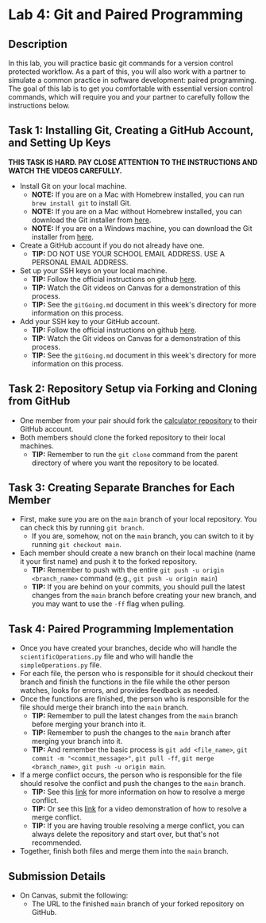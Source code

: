 # Lab 4: Git and Paired Programming

## Description

In this lab, you will practice basic git commands for a version control protected workflow. As a part of this, you will also work with a partner to simulate a common practice in software development: paired programming. The goal of this lab is to get you comfortable with essential version control commands, which will require you and your partner to carefully follow the instructions below.

## Task 1: Installing Git, Creating a GitHub Account, and Setting Up Keys

**THIS TASK IS HARD. PAY CLOSE ATTENTION TO THE INSTRUCTIONS AND WATCH THE VIDEOS CAREFULLY.**

- Install Git on your local machine.
  - **NOTE:** If you are on a Mac with Homebrew installed, you can run `brew install git` to install Git.
  - **NOTE:** If you are on a Mac without Homebrew installed, you can download the Git installer from [here](https://git-scm.com/download/mac).
  - **NOTE:** If you are on a Windows machine, you can download the Git installer from [here](https://git-scm.com/download/win).
- Create a GitHub account if you do not already have one.
  - **TIP:** DO NOT USE YOUR SCHOOL EMAIL ADDRESS. USE A PERSONAL EMAIL ADDRESS.
- Set up your SSH keys on your local machine.
  - **TIP:** Follow the official instructions on github [here](https://docs.github.com/en/github/authenticating-to-github/connecting-to-github-with-ssh).
  - **TIP:** Watch the Git videos on Canvas for a demonstration of this process.
  - **TIP:** See the `gitGoing.md` document in this week's directory for more information on this process.
- Add your SSH key to your GitHub account.
  - **TIP:** Follow the official instructions on github [here](https://docs.github.com/en/github/authenticating-to-github/adding-a-new-ssh-key-to-your-github-account).
  - **TIP:** Watch the Git videos on Canvas for a demonstration of this process.
  - **TIP:** See the `gitGoing.md` document in this week's directory for more information on this process.

## Task 2: Repository Setup via Forking and Cloning from GitHub

- One member from your pair should fork the [calculator repository](https://www.github.com/david-gary/CalculatorLab) to their GitHub account.
- Both members should clone the forked repository to their local machines.
  - **TIP:** Remember to run the `git clone` command from the parent directory of where you want the repository to be located.

## Task 3: Creating Separate Branches for Each Member

- First, make sure you are on the `main` branch of your local repository. You can check this by running `git branch`.
  - If you are, somehow, not on the `main` branch, you can switch to it by running `git checkout main`.
- Each member should create a new branch on their local machine (name it your first name) and push it to the forked repository.
  - **TIP:** Remember to push with the entire `git push -u origin <branch_name>` command (e.g., `git push -u origin main`)
  - **TIP:** If you are behind on your commits, you should pull the latest changes from the `main` branch before creating your new branch, and you may want to use the `-ff` flag when pulling.

## Task 4: Paired Programming Implementation

- Once you have created your branches, decide who will handle the `scientificOperations.py` file and who will handle the `simpleOperations.py` file.
- For each file, the person who is responsible for it should checkout their branch and finish the functions in the file while the other person watches, looks for errors, and provides feedback as needed.
- Once the functions are finished, the person who is responsible for the file should merge their branch into the `main` branch.
  - **TIP:** Remember to pull the latest changes from the `main` branch before merging your branch into it.
  - **TIP:** Remember to push the changes to the `main` branch after merging your branch into it.
  - **TIP:** And remember the basic process is `git add <file_name>`, `git commit -m "<commit_message>"`, `git pull -ff`, `git merge <branch_name>`, `git push -u origin main`.
- If a merge conflict occurs, the person who is responsible for the file should resolve the conflict and push the changes to the `main` branch.
  - **TIP:** See this [link](https://docs.github.com/en/github/collaborating-with-pull-requests/addressing-merge-conflicts/resolving-a-merge-conflict-using-the-command-line) for more information on how to resolve a merge conflict.
  - **TIP:** Or see this [link](https://www.youtube.com/watch?v=JtIX3HJKwfo) for a video demonstration of how to resolve a merge conflict.
  - **TIP:** If you are having trouble resolving a merge conflict, you can always delete the repository and start over, but that's not recommended.
- Together, finish both files and merge them into the `main` branch.

## Submission Details

- On Canvas, submit the following:
  - The URL to the finished `main` branch of your forked repository on GitHub.

